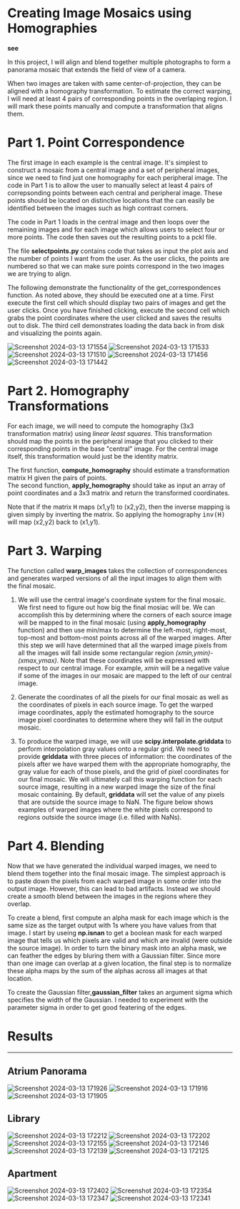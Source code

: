 # Creating Image Mosaics using Homographies 

**see**

In this project, I will align and blend together multiple photographs 
to form a panorama mosaic that extends the field of view of a camera.

When two images are taken with same center-of-projection, they can be aligned with a
homography transformation. To estimate the correct warping, I will need at
least 4 pairs of corresponding points in the overlaping region. I will mark these
points manually and compute a transformation that aligns them.

# Part 1. Point Correspondence

The first image in each example is the central image.  It's simplest
to construct a mosaic from a central image and a set of peripheral images,
since we need to find just one homography for each peripheral image. The code 
in Part 1 is to allow the user to manually select at least
4 pairs of correpsonding points between each central and peripheral image. 
These points should be located on distinctive locations that the can easily be
identified between the images such as high contrast corners.

The code in Part 1 loads in the central image and then loops over the
remaining images and for each image which allows users to select four or more points.
The code then saves out the resulting points to a pckl file. 

The file **selectpoints.py** contains code that takes as input the plot axis and the number of points 
I want from the user. As the user clicks, the points are numbered so that we can 
make sure points correspond in the two images we are trying to align.

The following demonstrate the functionality of the get_correspondences function. As noted above, they should be executed one at a time. First execute the first cell which should display two pairs of images and get the user clicks. Once you have finished clicking, execute the second cell which grabs the point coordinates where the user clicked and saves the results out to disk. The third cell demonstrates loading the data back in from disk and visualizing the points again.

![Screenshot 2024-03-13 171554](https://github.com/erickburci/Panoramic-Mosaics/assets/159087967/ac6725cb-e69d-431b-ab3f-40c48c4c6da8)
![Screenshot 2024-03-13 171533](https://github.com/erickburci/Panoramic-Mosaics/assets/159087967/c2cf0e09-6470-4a49-b30c-53c7d83531c2)
![Screenshot 2024-03-13 171510](https://github.com/erickburci/Panoramic-Mosaics/assets/159087967/399574e3-dbc4-4506-9714-da42f1fa1fa5)
![Screenshot 2024-03-13 171456](https://github.com/erickburci/Panoramic-Mosaics/assets/159087967/315a88fe-f138-4317-8ca4-60732f68ed04)
![Screenshot 2024-03-13 171442](https://github.com/erickburci/Panoramic-Mosaics/assets/159087967/1280a58d-0ee9-4724-9722-833174c6d833)

# Part 2. Homography Transformations

For each image, we will need to compute the homography (3x3 transformation matrix) 
using *linear least squares*. This transformation should map the points in the 
peripheral image that you clicked to their corresponding points in the base 
"central" image. For the central image itself, this transformation would just be 
the identity matrix.

The first function, **compute_homography** should estimate a transformation matrix H given the pairs of points.  
The second function, **apply_homography** should take as input an array of point coordinates and a 3x3 matrix 
and return the transformed coordinates.

Note that if the matrix <tt>H</tt> maps (x1,y1) to (x2,y2), then the inverse
mapping is given simply by inverting the matrix.  So applying the homography
<tt>inv(H)</tt> will map (x2,y2) back to (x1,y1).

# Part 3. Warping

The function called **warp_images** takes the collection of correspondences
and generates warped versions of all the input images to align them with the final mosaic.

1. We will use the central image's coordinate system for the final mosaic.  We
first need to figure out how big the final mosiac will be.  We can accomplish
this by determining where the corners of each source image will be mapped to in
the final mosaic (using **apply_homography** function) and then use min/max to
determine the left-most, right-most, top-most and bottom-most points across all
of the warped images.    After this step we will have determined that all the
warped image pixels from all the images will fall inside some rectangular region
*(xmin,ymin)-(xmax,ymax)*.  Note that these coordinates will be expressed with respect 
to our central image. For example, *xmin* will be a negative value if some of the images
in our mosaic are mapped to the left of our central image.<p>

2. Generate the coordinates of all the pixels for our final mosaic as well as the
coordinates of pixels in each source image. 
To get the warped image coordinates, apply the estimated homography to the source
image pixel coordinates to determine where they will fall in the output mosaic.<p>

3. To produce the warped image, we will use **scipy.interpolate.griddata** to 
perform interpolation gray values onto a regular grid. We need to provide **griddata** 
with three pieces of information: the coordinates of the pixels after we have warped 
them with the appropriate homography, the gray value for each of those pixels, and 
the grid of pixel coordinates for our final mosaic. We will ultimately call this warping 
function for each source image, resulting in a new warped image the size of the final 
mosaic containing. By default, **griddata** will set the value of any pixels that are 
outside the source image to NaN. The figure below shows examples of warped images where 
the white pixels correspond to regions outside the source image (i.e. filled with NaNs).<p>

# Part 4. Blending

Now that we have generated the individual warped images, we need to blend
them together into the final mosaic image.  The simplest approach is to paste 
down the pixels from each warped image in some order into the output image. 
However, this can lead to bad artifacts.  Instead we 
should create a smooth blend between the images in the regions where they 
overlap. 

To create a blend, first compute an alpha mask for each image which is the same
size as the target output with 1s where you have values from that image. I start by useing **np.isnan** to get a boolean mask for each warped image that 
tells us which pixels are valid and which are invalid (were outside the source 
image).  In order to turn the binary mask into an alpha mask, we can feather 
the edges by bluring them with a Gaussian filter. Since more than one image can overlap at a 
given location, the final step is to normalize these 
alpha maps by the sum of the alphas across all images at that location.

To create the Gaussian filter,**gaussian_filter** takes an argument sigma which
specifies the width of the Gaussian. I needed to experiment with the 
parameter sigma in order to get good featering of the edges. 

# Results
-------------------------------------------------------------------------------------------------------
## Atrium Panorama
![Screenshot 2024-03-13 171926](https://github.com/erickburci/Panoramic-Mosaics/assets/159087967/a37c76db-ab15-4a87-b315-637183ac0526)
![Screenshot 2024-03-13 171916](https://github.com/erickburci/Panoramic-Mosaics/assets/159087967/870aa918-372e-4a5a-b721-dbd33b0bc446)
![Screenshot 2024-03-13 171905](https://github.com/erickburci/Panoramic-Mosaics/assets/159087967/03558a76-55ab-4199-b453-c7ca76977733)

## Library
![Screenshot 2024-03-13 172212](https://github.com/erickburci/Panoramic-Mosaics/assets/159087967/c0e173f0-f890-43e4-afa0-8171e9a857ed)
![Screenshot 2024-03-13 172202](https://github.com/erickburci/Panoramic-Mosaics/assets/159087967/73d8fc80-e7ad-41b7-9608-adf1b3861fd4)
![Screenshot 2024-03-13 172155](https://github.com/erickburci/Panoramic-Mosaics/assets/159087967/5999e341-8afe-461d-8df8-81ec022eb778)
![Screenshot 2024-03-13 172146](https://github.com/erickburci/Panoramic-Mosaics/assets/159087967/120cd5ca-227f-4881-b92e-3844fd0d5317)
![Screenshot 2024-03-13 172139](https://github.com/erickburci/Panoramic-Mosaics/assets/159087967/b0c520b3-c37e-4a0a-8417-d13870a507d3)
![Screenshot 2024-03-13 172125](https://github.com/erickburci/Panoramic-Mosaics/assets/159087967/98ad4c25-50ac-409d-8df0-0b52c87e8ca1)

## Apartment
![Screenshot 2024-03-13 172402](https://github.com/erickburci/Panoramic-Mosaics/assets/159087967/dba0dc74-9a10-413d-8ca3-bc7d1046c591)
![Screenshot 2024-03-13 172354](https://github.com/erickburci/Panoramic-Mosaics/assets/159087967/e7e8482c-1b5f-4b4f-b181-d9b537b5562c)
![Screenshot 2024-03-13 172347](https://github.com/erickburci/Panoramic-Mosaics/assets/159087967/7d6c261b-5436-4583-92b7-68801bab3718)
![Screenshot 2024-03-13 172341](https://github.com/erickburci/Panoramic-Mosaics/assets/159087967/211ee5c2-253a-4914-bccf-41b287312161)









